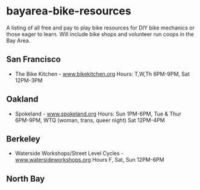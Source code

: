 bayarea-bike-resources
======================

A listing of all free and pay to play bike resources for DIY bike mechanics or those eager to learn. Will include bike shops and volunteer run coops in the Bay Area.

San Francisco
-------------
* The Bike Kitchen - www.bikekitchen.org Hours: T,W,Th 6PM-9PM, Sat 12PM-3PM

Oakland
-------
* Spokeland - www.spokeland.org Hours: Sun 1PM-6PM, Tue & Thur 6PM-9PM, WTQ (woman, trans, queer night) Sat 12PM-4PM

Berkeley
--------
* Waterside Workshops/Street Level Cycles - www.watersideworkshops.org Hours F, Sat, Sun 12PM-6PM

North Bay
---------

